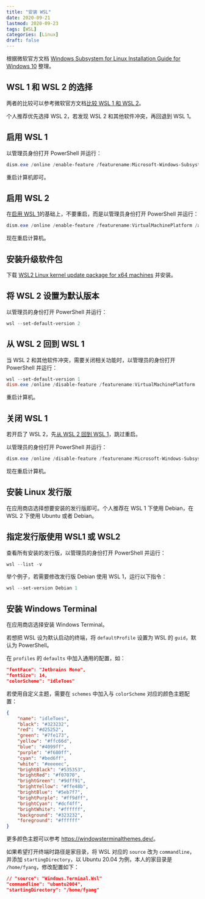 ```yaml
---
title: "安装 WSL"
date: 2020-09-21
lastmod: 2020-09-23
tags: [WSL]
categories: [Linux]
draft: false
---
```


根据微软官方文档 [Windows Subsystem for Linux Installation Guide for Windows 10](https://docs.microsoft.com/en-us/windows/wsl/install-win10) 整理。

<!--more-->

## WSL 1 和 WSL 2 的选择

两者的比较可以参考微软官方文档[比较 WSL 1 和 WSL 2](https://docs.microsoft.com/zh-cn/windows/wsl/compare-versions)。

个人推荐优先选择 WSL 2，若发现 WSL 2 和其他软件冲突，再回退到 WSL 1。

## 启用 WSL 1

以管理员身份打开 PowerShell 并运行：

```powershell
dism.exe /online /enable-feature /featurename:Microsoft-Windows-Subsystem-Linux /all /norestart
```

重启计算机即可。

## 启用 WSL 2

在[启用 WSL 1](#启用-wsl-1)的基础上，不要重启，而是以管理员身份打开 PowerShell 并运行：

```powershell
dism.exe /online /enable-feature /featurename:VirtualMachinePlatform /all /norestart
```

现在重启计算机。

## 安装升级软件包

下载 [WSL2 Linux kernel update package for x64 machines](https://wslstorestorage.blob.core.windows.net/wslblob/wsl_update_x64.msi) 并安装。

## 将 WSL 2 设置为默认版本

以管理员的身份打开 PowerShell 并运行：

```powershell
wsl --set-default-version 2
```

## 从 WSL 2 回到 WSL 1

当 WSL 2 和其他软件冲突，需要关闭相关功能时，以管理员的身份打开 PowerShell 并运行：

```powershell
wsl --set-default-version 1
dism.exe /online /disable-feature /featurename:VirtualMachinePlatform
```

重启计算机。

## 关闭 WSL 1

若开启了 WSL 2，先[从 WSL 2 回到 WSL 1](#从-wsl-2-回到-wsl-1)，跳过重启。

以管理员的身份打开 PowerShell 并运行：

```powershell
dism.exe /online /disable-feature /featurename:Microsoft-Windows-Subsystem-Linux
```

现在重启计算机。

## 安装 Linux 发行版

在应用商店选择想要安装的发行版即可。个人推荐在 WSL 1 下使用 Debian，在 WSL 2 下使用 Ubuntu 或者 Debian。

## 指定发行版使用 WSL1 或 WSL2

查看所有安装的发行版，以管理员的身份打开 PowerShell 并运行：

```powershell
wsl --list -v
```

举个例子，若需要修改发行版 Debian 使用 WSL 1，运行以下指令：

```powershell
wsl --set-version Debian 1
```

## 安装 Windows Terminal

在应用商店选择安装 Windows Terminal。

若想把 WSL 设为默认启动的终端，将 `defaultProfile` 设置为 WSL 的 `guid`，默认为 PowerShell。

在 `profiles` 的 `defaults` 中加入通用的配置，如：

```json
"fontFace": "Jetbrains Mono",
"fontSize": 14,
"colorScheme": "idleToes"
```

若使用自定义主题，需要在 `schemes` 中加入与 `colorScheme` 对应的颜色主题配置：

```json
{
    "name": "idleToes",
    "black": "#323232",
    "red": "#d25252",
    "green": "#7fe173",
    "yellow": "#ffc66d",
    "blue": "#4099ff",
    "purple": "#f680ff",
    "cyan": "#bed6ff",
    "white": "#eeeeec",
    "brightBlack": "#535353",
    "brightRed": "#f07070",
    "brightGreen": "#9dff91",
    "brightYellow": "#ffe48b",
    "brightBlue": "#5eb7f7",
    "brightPurple": "#ff9dff",
    "brightCyan": "#dcf4ff",
    "brightWhite": "#ffffff",
    "background": "#323232",
    "foreground": "#ffffff"
}
```

更多颜色主题可以参考 <https://windowsterminalthemes.dev/>。

如果希望打开终端时路径是家目录，将 WSL 对应的 `source` 改为 `commandline`，并添加 `startingDirectory`，以 Ubuntu 20.04 为例，本人的家目录是 `/home/fyang`，修改配置如下：

```json
// "source": "Windows.Terminal.Wsl"
"commandline": "ubuntu2004",
"startingDirectory": "/home/fyang"
```
